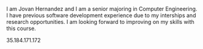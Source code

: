 I am Jovan Hernandez and I am a senior majoring in Computer Engineering. I have previous software development experience due to my interships and research opportunities. I am looking forward to improving on my skills with this course.

35.184.171.172
